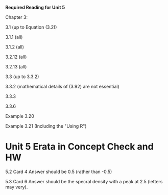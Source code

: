 **Required Reading for Unit 5**

Chapter 3:

3.1 (up to Equation (3.2))

3.1.1 (all)

3.1.2 (all)



3.2.12 (all)

3.2.13 (all)

3.3 (up to 3.3.2)

3.3.2 (mathematical details of (3.92) are not essential)

3.3.3

3.3.6

Example 3.20

Example 3.21 (Including the "Using R")


# Unit 5 Erata in Concept Check and HW

5.2 Card 4  Answer should be 0.5 (rather than -0.5)

5.3 Card 6  Answer should be the specral density with a peak at 2.5 (letters may very).  

